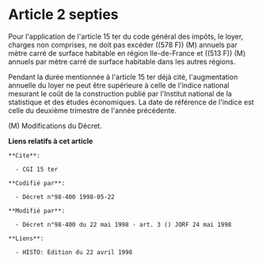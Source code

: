 # Article 2 septies

Pour l'application de l'article 15 ter du code général des impôts, le loyer, charges non comprises, ne doit pas excéder ((578
F)) (M) annuels par mètre carré de surface habitable en région Ile-de-France et ((513 F)) (M) annuels par mètre carré de
surface habitable dans les autres régions.

Pendant la durée mentionnée à l'article 15 ter déjà cité, l'augmentation annuelle du loyer ne peut être supérieure à celle de
l'indice national mesurant le coût de la construction publié par l'Institut national de la statistique et des études
économiques. La date de référence de l'indice est celle du deuxième trimestre de l'année précédente.

(M) Modifications du Décret.

**Liens relatifs à cet article**

	**Cite**:

	  - CGI 15 ter

	**Codifié par**:

	  - Décret n°98-400 1998-05-22

	**Modifié par**:

	  - Décret n°98-400 du 22 mai 1998 - art. 3 () JORF 24 mai 1998

	**Liens**:

	  - HISTO: Edition du 22 avril 1998
